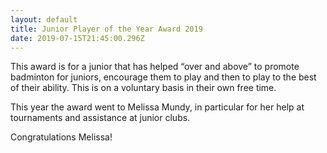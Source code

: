 ```yaml
---
layout: default
title: Junior Player of the Year Award 2019
date: 2019-07-15T21:45:00.296Z
---
```

This award is for a junior that has helped “over and above” to promote badminton for juniors, encourage them to play and then to play to the best of their ability. This is on a voluntary basis in their own free time.

This year the award went to Melissa Mundy, in particular for her help at tournaments and assistance at junior clubs.

Congratulations Melissa!
